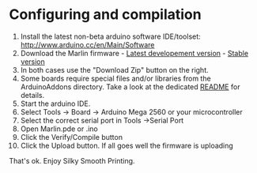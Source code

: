 # Configuring and compilation

  1. Install the latest non-beta arduino software IDE/toolset: http://www.arduino.cc/en/Main/Software
  2. Download the Marlin firmware
    - [Latest developement version](https://github.com/MarlinFirmware/Marlin/tree/Development)
    - [Stable version](https://github.com/MarlinFirmware/Marlin/releases/latest)
  3. In both cases use the "Download Zip" button on the right.
  4. Some boards require special files and/or libraries from the ArduinoAddons directory. Take a look at the dedicated [README](/ArduinoAddons/README.md) for details.
  5. Start the arduino IDE.
  6. Select Tools -> Board -> Arduino Mega 2560    or your microcontroller
  7. Select the correct serial port in Tools ->Serial Port
  8. Open Marlin.pde or .ino
  9. Click the Verify/Compile button
  10. Click the Upload button. If all goes well the firmware is uploading

That's ok.  Enjoy Silky Smooth Printing.
